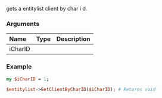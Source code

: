 gets a entitylist client by char i d.
### Arguments
**Name**|**Type**|**Description**
:---|:---|:---
iCharID||

### Example

```perl
my $iCharID = 1;

$entitylist->GetClientByCharID($iCharID); # Returns void
```
